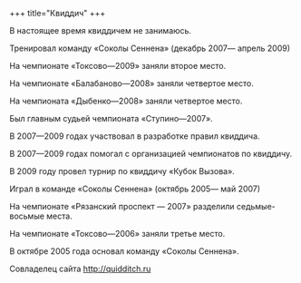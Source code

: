 +++
title="Квиддич"
+++

В настоящее время квиддичем не занимаюсь.

Тренировал команду «Соколы Сеннена» (декабрь 2007— апрель 2009)

На чемпионате «Токсово—2009» заняли второе место.

На чемпионате «Балабаново—2008» заняли четвертое место.

На чемпионата «Дыбенко—2008» заняли четвертое место.

Был главным судьей чемпионата «Ступино—2007».

В 2007—2009 годах участвовал в разработке правил квиддича.

В 2007—2009 годах помогал с организацией чемпионатов по квиддичу.

В 2009 году провел турнир по квиддичу «Кубок Вызова».

Играл в команде «Соколы Сеннена» (октябрь 2005— май 2007)

На чемпионате «Рязанский проспект — 2007» разделили седьмые-восьмые места.

На чемпионате «Токсово—2006» заняли третье место.

В октябре 2005 года основал команду «Соколы Сеннена».

Совладелец сайта http://quidditch.ru